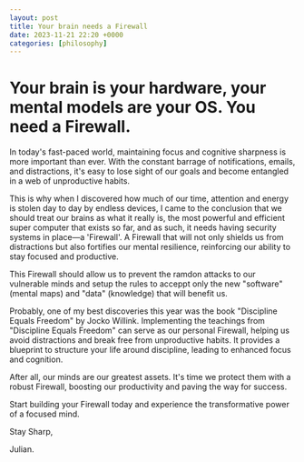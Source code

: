 ```yaml
---
layout: post
title: Your brain needs a Firewall
date: 2023-11-21 22:20 +0000
categories: [philosophy]
---
```


# Your brain is your hardware, your mental models are your OS. You need a Firewall.

In today's fast-paced world, maintaining focus and cognitive sharpness is more important than ever. With the constant barrage of notifications, emails, and distractions, it's easy to lose sight of our goals and become entangled in a web of unproductive habits.

This is why when I discovered how much of our time, attention and energy is stolen day to day by endless devices, I came to the conclusion that we should treat our brains as what it really is, the most powerful and efficient super computer that exists so far, and as such, it needs having security systems in place—a 'Firewall'. A Firewall that will not only shields us from distractions but also fortifies our mental resilience, reinforcing our ability to stay focused and productive.

This Firewall should allow us to prevent the ramdon attacks to our vulnerable minds and setup the rules to acceppt only the new "software" (mental maps) and "data" (knowledge) that will benefit us. 

Probably, one of my best discoveries this year was the book "Discipline Equals Freedom" by Jocko Willink. Implementing the teachings from "Discipline Equals Freedom" can serve as our personal Firewall, helping us avoid distractions and break free from unproductive habits. It provides a blueprint to structure your life around discipline, leading to enhanced focus and cognition.


After all, our minds are our greatest assets. It's time we protect them with a robust Firewall, boosting our productivity and paving the way for success.

Start building your Firewall today and experience the transformative power of a focused mind.

Stay Sharp,

Julian.